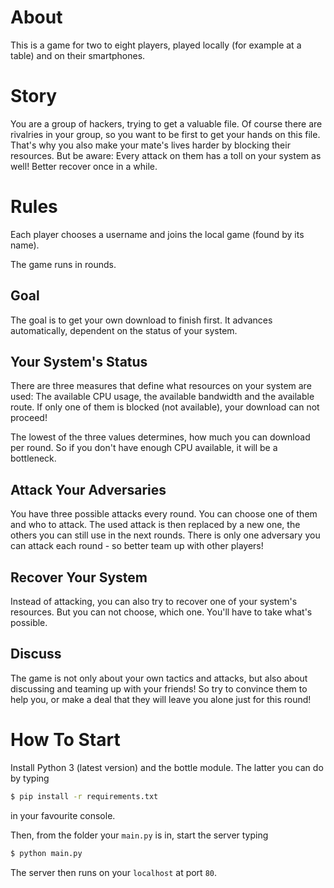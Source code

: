 # About

This is a game for two to eight players, played locally (for example at a table) and on their smartphones.

# Story

You are a group of hackers, trying to get a valuable file. Of course there are rivalries in your group, so you want to be first to get your hands on this file. That's why you also make your mate's lives harder by blocking their resources. But be aware: Every attack on them has a toll on your system as well! Better recover once in a while.

# Rules

Each player chooses a username and joins the local game (found by its name).

The game runs in rounds.

## Goal

The goal is to get your own download to finish first. It advances automatically, dependent on the status of your system.

## Your System's Status

There are three measures that define what resources on your system are used: The available CPU usage, the available bandwidth and the available route. If only one of them is blocked (not available), your download can not proceed!

The lowest of the three values determines, how much you can download per round. So if you don't have enough CPU available, it will be a bottleneck.

## Attack Your Adversaries

You have three possible attacks every round. You can choose one of them and who to attack. The used attack is then replaced by a new one, the others you can still use in the next rounds. There is only one adversary you can attack each round - so better team up with other players!

## Recover Your System

Instead of attacking, you can also try to recover one of your system's resources. But you can not choose, which one. You'll have to take what's possible.

## Discuss

The game is not only about your own tactics and attacks, but also about discussing and teaming up with your friends! So try to convince them to help you, or make a deal that they will leave you alone just for this round!

# How To Start

Install Python 3 (latest version) and the bottle module. The latter you can do by typing

```Bash
$ pip install -r requirements.txt
```
in your favourite console.

Then, from the folder your `main.py` is in, start the server typing
```Bash
$ python main.py
```

The server then runs on your `localhost` at port `80`.
